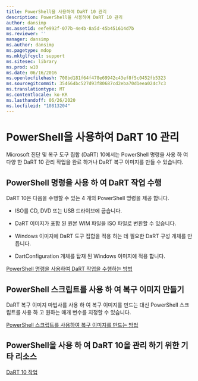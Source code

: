 ```yaml
---
title: PowerShell을 사용하여 DaRT 10 관리
description: PowerShell을 사용하여 DaRT 10 관리
author: dansimp
ms.assetid: eefe992f-077b-4e4b-8a5d-45b451614d7b
ms.reviewer: ''
manager: dansimp
ms.author: dansimp
ms.pagetype: mdop
ms.mktglfcycl: support
ms.sitesec: library
ms.prod: w10
ms.date: 06/16/2016
ms.openlocfilehash: 708bd181f64f478e69942c43ef8f5c0452fb5323
ms.sourcegitcommit: 354664bc527d93f80687cd2eba70d1eea024c7c3
ms.translationtype: MT
ms.contentlocale: ko-KR
ms.lasthandoff: 06/26/2020
ms.locfileid: "10813204"
---
```

# PowerShell을 사용하여 DaRT 10 관리


Microsoft 진단 및 복구 도구 집합 (DaRT) 10에서는 PowerShell 명령을 사용 하 여 다양 한 DaRT 10 관리 작업을 완료 하거나 DaRT 복구 이미지를 만들 수 있습니다.

## PowerShell 명령을 사용 하 여 DaRT 작업 수행


DaRT 10은 다음을 수행할 수 있는 4 개의 PowerShell 명령을 제공 합니다.

-   ISO를 CD, DVD 또는 USB 드라이브에 굽습니다.

-   DaRT 이미지가 포함 된 원본 WIM 파일을 ISO 파일로 변환할 수 있습니다.

-   Windows 이미지에 DaRT 도구 집합을 적용 하는 데 필요한 DaRT 구성 개체를 만듭니다.

-   DartConfiguration 개체를 탑재 된 Windows 이미지에 적용 합니다.

[PowerShell 명령을 사용하여 DaRT 작업을 수행하는 방법](how-to-perform-dart-tasks-by-using-powershell-commands-dart-10.md)

## PowerShell 스크립트를 사용 하 여 복구 이미지 만들기


DaRT 복구 이미지 마법사를 사용 하 여 복구 이미지를 만드는 대신 PowerShell 스크립트를 사용 하 고 원하는 매개 변수를 지정할 수 있습니다.

[PowerShell 스크립트를 사용하여 복구 이미지를 만드는 방법](how-to-use-a-powershell-script-to-create-the-recovery-image-dart-10.md)

## PowerShell을 사용 하 여 DaRT 10을 관리 하기 위한 기타 리소스


[DaRT 10 작업](operations-for-dart-10.md)

 

 





